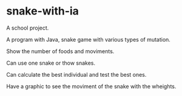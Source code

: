 # snake-with-ia
A school project. 

A program with Java, snake game with various types of mutation.

Show the number of foods and moviments.

Can use one snake or thow snakes.

Can calculate the best individual and test the best ones.

Have a graphic to see the moviment of the snake with the wheights. 
